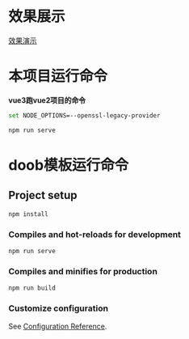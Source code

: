 # 效果展示

[效果演示](https://moechun.fun/2023/01/20/%E7%BB%88%E4%BA%8E%E5%86%99%E5%AE%8C%E9%82%A3b%E6%AF%95%E8%AE%BE%E4%BA%86/)

# 本项目运行命令

**vue3跑vue2项目的命令**

```bash
set NODE_OPTIONS=--openssl-legacy-provider
```

```bash
npm run serve
```




# doob模板运行命令

## Project setup
```
npm install
```

### Compiles and hot-reloads for development
```
npm run serve
```

### Compiles and minifies for production
```
npm run build
```

### Customize configuration
See [Configuration Reference](https://cli.vuejs.org/config/).

